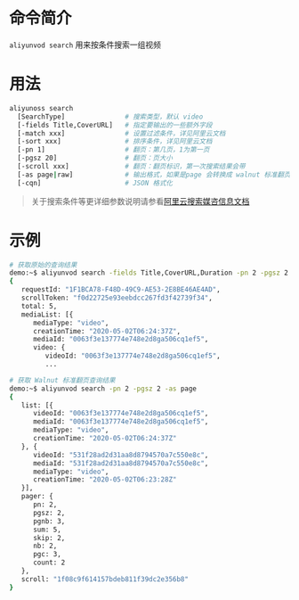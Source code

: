 命令简介
======= 

`aliyunvod search` 用来按条件搜索一组视频
    

用法
=======

```bash
aliyunoss search 
  [SearchType]               # 搜索类型，默认 video
  [-fields Title,CoverURL]   # 指定要输出的一些额外字段
  [-match xxx]               # 设置过滤条件，详见阿里云文档
  [-sort xxx]                # 排序条件，详见阿里云文档
  [-pn 1]                    # 翻页：第几页，1为第一页
  [-pgsz 20]                 # 翻页：页大小
  [-scroll xxx]              # 翻页：翻页标识，第一次搜索结果会带
  [-as page|raw]             # 输出格式，如果是page 会转换成 walnut 标准翻页格式
  [-cqn]                     # JSON 格式化
```

> 关于搜索条件等更详细参数说明请参看[阿里云搜索媒咨信息文档][aliyun-media-search]

示例
=======

```bash
# 获取原始的查询结果
demo:~$ aliyunvod search -fields Title,CoverURL,Duration -pn 2 -pgsz 2
{
   requestId: "1F1BCA78-F48D-49C9-AE53-2E8BE46AE4AD",
   scrollToken: "f0d22725e93eebdcc267fd3f42739f34",
   total: 5,
   mediaList: [{
      mediaType: "video",
      creationTime: "2020-05-02T06:24:37Z",
      mediaId: "0063f3e137774e748e2d8ga506cq1ef5",
      video: {
         videoId: "0063f3e137774e748e2d8ga506cq1ef5",
         ...

# 获取 Walnut 标准翻页查询结果
demo:~$ aliyunvod search -pn 2 -pgsz 2 -as page
{
   list: [{
      videoId: "0063f3e137774e748e2d8ga506cq1ef5",
      mediaId: "0063f3e137774e748e2d8ga506cq1ef5",
      mediaType: "video",
      creationTime: "2020-05-02T06:24:37Z"
   }, {
      videoId: "531f28ad2d31aa8d8794570a7c550e8c",
      mediaId: "531f28ad2d31aa8d8794570a7c550e8c",
      mediaType: "video",
      creationTime: "2020-05-02T06:23:28Z"
   }],
   pager: {
      pn: 2,
      pgsz: 2,
      pgnb: 3,
      sum: 5,
      skip: 2,
      nb: 2,
      pgc: 3,
      count: 2
   },
   scroll: "1f08c9f614157bdeb811f39dc2e356b8"
}
```

[aliyun-media-search]: https://help.aliyun.com/document_detail/86044.html?spm=a2c4g.11186623.2.25.d7871a3cAnKz4y
